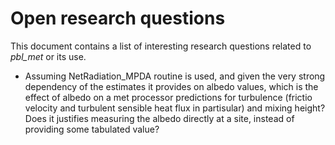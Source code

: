 # Open research questions

This document contains a list of interesting research questions related to _pbl_met_ or its use.

* Assuming NetRadiation_MPDA routine is used, and given the very strong dependency of the estimates it provides on albedo values, which is the effect of albedo on a met processor predictions for turbulence (frictio velocity and turbulent sensible heat flux in partisular) and mixing height? Does it justifies measuring the albedo directly at a site, instead of providing some tabulated value?
